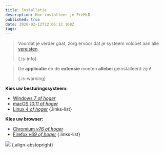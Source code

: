 ```yaml
---
title: Installatie
description: Hoe installeer je PreMiD
published: true
date: 2020-02-12T22:05:12.168Z
tags:
---
```


> Voordat je verder gaat, zorg ervoor dat je systeem voldoet aan alle [vereisten](/install/requirements). 
> 
> {.is-info}

> De **applicatie** en de **extensie** moeten **allebei** geïnstalleerd zijn! 
> 
> {.is-warning}

**Kies uw besturingssysteem:**
- [Windows *7 of hoger*](/install/windows)
- [macOS *10.11 of hoger*](/install/macos)
- [Linux *4 of hoger*](/install/linux)
{.links-list}

**Kies uw browser:**
- [Chromium *v76 of hoger*](/install/chromium)
- [Firefox *v69 of hoger*](/install/firefox)
{.links-list}

![](https://a.icons8.com/ajlQdsfa/FZhYWV/svg.svg) {.align-abstopright}